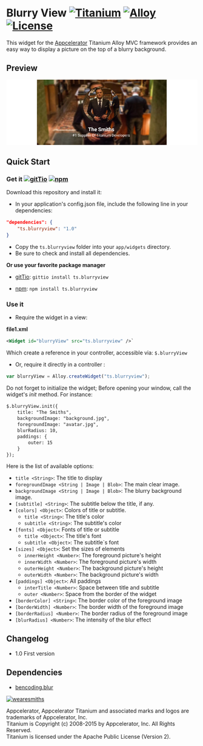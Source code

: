 # Blurry View [![Titanium](http://www-static.appcelerator.com/badges/titanium-git-badge-sq.png)](http://www.appcelerator.com/titanium/) [![Alloy](http://www-static.appcelerator.com/badges/alloy-git-badge-sq.png)](http://www.appcelerator.com/alloy/) [![License](http://img.shields.io/badge/license-Apache%202.0-blue.svg?style=flat)](http://choosealicense.com/licenses/apache-2.0/)

This widget for the [Appcelerator](http://www.appcelerator.com) Titanium Alloy MVC framework
provides an easy way to display a picture on the top of a blurry background. 

## Preview
![preview](https://github.com/thesmiths-widgets/ts.blurryview/blob/doc/images/preview.png)

## Quick Start

### Get it [![gitTio](http://gitt.io/badge.png)](http://gitt.io/component/ts.blurryview) [![npm](https://badge.fury.io/js/ts.blurryview.svg)](http://badge.fury.io/js/ts.blurryview)

Download this repository and install it:

* In your application's config.json file, include the following line in your dependencies:

```json
"dependencies": {
    "ts.blurryview": "1.0"
}
```

* Copy the `ts.blurryview` folder into your `app/widgets` directory.
* Be sure to check and install all dependencies.


**Or use your favorite package manager** 

- [gitTio](http://gitt.io/cli): `gittio install ts.blurryview`

- [npm](https://npmjs.com): `npm install ts.blurryview`

### Use it

* Require the widget in a view:

**file1.xml**
```xml
<Widget id="blurryView" src="ts.blurryview" />`
```
Which create a reference in your controller, accessible via: `$.blurryView`

* Or, require it directly in a controller :

```javascript
var blurryView = Alloy.createWidget("ts.blurryview");
```

Do not forget to initialize the widget; Before opening your window, call the widget's *init* method. For instance:

```
$.blurryView.init({
    title: "The Smiths",
    backgroundImage: "background.jpg",
    foregroundImage: "avatar.jpg",
    blurRadius: 10,
    paddings: {
        outer: 15
    }
});
```

Here is the list of available options: 

- `title <String>`: The title to display
- `foregroundImage <String | Image | Blob>`: The main clear image.
- `backgroundImage <String | Image | Blob>`: The blurry background image.
- `[subtitle] <String>`: The subtitle below the title, if any.
- `[colors] <Object>`: Colors of title or subtitle.
    - `title <String>`: The title's color
    - `subtitle <String>`: The subtitle's color
- `[fonts] <Object>`: Fonts of title or subtitle
    - `title <Object>`: The title's font
    - `subtitle <Object>`: The subtitle`s font
- `[sizes] <Object>`: Set the sizes of elements
    - `innerHeight <Number>`: The foreground picture's height
    - `innerWidth <Number>`: The foreground picture's width
    - `outerHeight <Number>`: The background picture's height
    - `outerWidth <Number>`: The background picture's width
- `[paddings] <Object>`: All paddings 
    - `interTitle <Number>`: Space between title and subtitle
    - `outer <Number>`: Space from the border of the widget
- `[borderColor] <String>`: The border color of the foreground image
- `[borderWidth] <Number>`: The border width of the foreground image
- `[borderRadius] <Number>`: The border radius of the foreground image
- `[blurRadius] <Number>`: The intensity of the blur effect

## Changelog
* 1.0 First version

## Dependencies
* [bencoding.blur](https://github.com/benbahrenburg/Ti.BlurView)

[![wearesmiths](http://wearesmiths.com/media/logoGitHub.png)](http://wearesmiths.com)

Appcelerator, Appcelerator Titanium and associated marks and logos are trademarks of Appcelerator, Inc.  
Titanium is Copyright (c) 2008-2015 by Appcelerator, Inc. All Rights Reserved.  
Titanium is licensed under the Apache Public License (Version 2).  
